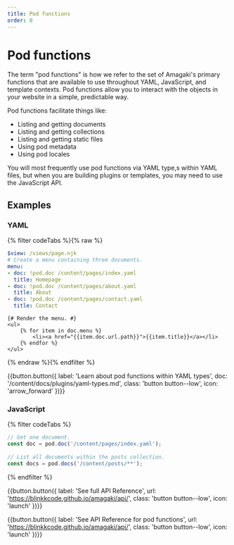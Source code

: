 ```yaml
---
title: Pod functions
order: 0
---
```

# Pod functions

The term "pod functions" is how we refer to the set of Amagaki's primary
functions that are available to use throughout YAML, JavaScript, and template
contexts. Pod functions allow you to interact with the objects in your website
in a simple, predictable way.

Pod functions facilitate things like:

- Listing and getting documents
- Listing and getting collections
- Listing and getting static files
- Using pod metadata
- Using pod locales

You will most frequently use pod functions via YAML type,s within YAML files,
but when you are building plugins or templates, you may need to use the
JavaScript API.

## Examples

### YAML

{% filter codeTabs %}{% raw %}
```yaml:title=/content/pages/index.yaml
$view: /views/page.njk
# Create a menu containing three documents.
menu:
- doc: !pod.doc /content/pages/index.yaml
  title: Homepage
- doc: !pod.doc /content/pages/about.yaml
  title: About
- doc: !pod.doc /content/pages/contact.yaml
  title: Contact
```
```nunjucks:title=/views/page.njk
{# Render the menu. #}
<ul>
    {% for item in doc.menu %}
        <li><a href="{{item.doc.url.path}}">{{item.title}}</a></li>
    {% endfor %}
</ul>
```
{% endraw %}{% endfilter %}

{{button.button({
    label: 'Learn about pod functions within YAML types',
    doc: '/content/docs/plugins/yaml-types.md',
    class: 'button button--low',
    icon: 'arrow_forward'
})}}

### JavaScript

{% filter codeTabs %}
```javascript
// Get one document.
const doc = pod.doc('/content/pages/index.yaml');
 
// List all documents within the posts collection.
const docs = pod.docs('/content/posts/**');
```
{% endfilter %}

{{button.button({
    label: 'See full API Reference',
    url: 'https://blinkkcode.github.io/amagaki/api/',
    class: 'button button--low',
    icon: 'launch'
})}}

{{button.button({
    label: 'See API Reference for pod functions',
    url: 'https://blinkkcode.github.io/amagaki/api/',
    class: 'button button--low',
    icon: 'launch'
})}}

